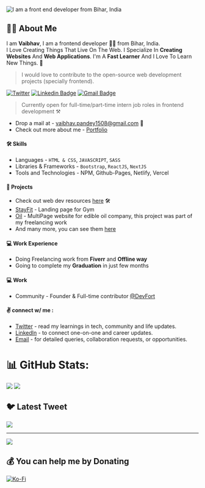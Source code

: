 ![I am a front end developer from Bihar, India](https://media.giphy.com/media/ZVik7pBtu9dNS/giphy.gif)
## 👋🏻 About Me

I am **Vaibhav**, I am a frontend developer  👨‍💻 from Bihar, India.  
I Love Creating Things That Live On The Web. I Specialize In  **Creating Websites** And  **Web Applications**. I'm A  **Fast Learner** And I Love To Learn New Things. 💓

> I would love to contribute to the open-source web development projects (specially frontend).

[![Twitter](https://img.shields.io/badge/Twitter-1DA1F2?style=for-the-badge&logo=twitter&label=SyntaxError408)](https://www.twitter.com/SyntaxError408/)  [![Linkedin Badge](https://img.shields.io/badge/LinkedIn-0077B5?style=for-the-badge&logo=linkedin&label=devXvaibhav)](https://www.linkedin.com/in/devXvaibhav/)  [![Gmail Badge](https://img.shields.io/badge/Gmail-D14836?style=for-the-badge&logo=gmail&logoColor=white&label=vaibhav.pandey1508@gmail.com)](mailto:vaibhav.pandey1508@gmail.com)

> Currently open for full-time/part-time intern job roles in frontend development ⚒

-   Drop a mail at -  vaibhav.pandey1508@gmail.com 💌
-   Check out more about me -  [Portfolio](https://kumarvaibhav.vercel.app/)

#### [](https://github.com/prgVaibhav#-skills)🛠  Skills

-   Languages - `HTML & CSS`, `JAVASCRIPT`, `SASS`
-   Libraries & Frameworks -  `Bootstrap`,  `ReactJS`, `NextJS`
-   Tools and Technologies - NPM, Github-Pages, Netlify, Vercel

#### [](https://github.com/prgVaibhav#-projects)💼  Projects

-   Check out web dev resources [here](https://www.devfort.tech/) 🛠
-   [StayFit](https://prgvaibhav.github.io/StayFit/)  - Landing page for Gym
-   [Oil](https://prgvaibhav.github.io/Oil-Manufacturing/)  - MultiPage website for edible oil company, this project was part of my freelancing work
- And many more, you can see them [here](https://kumarvaibhav.vercel.app/)

#### [](https://github.com/prgVaibhav#-work-experience)💻  Work Experience

-   Doing Freelancing work from **Fiverr** and **Offline way**
-   Going to complete my **Graduation** in just few months

#### [](https://github.com/prgVaibhav#-volunteer-work)💻  Work

-   Community - Founder & Full-time contributor [@DevFort](https://github.com/PrgVaibhav/devFort)

#### [](https://github.com/prgVaibhav#-connect-w-me-)✌  connect w/ me :

-   [Twitter](https://twitter.com/SyntaxError408)  - read my learnings in tech, community and life updates.
-   [LinkedIn](https://www.linkedin.com/in/devXvaibhav)  - to connect one-on-one and career updates.
-   [Email](vaibhav.pandey1508@gmail.com)  - for detailed queries, collaboration requests, or opportunities.
# 📊 GitHub Stats:
![](https://github-readme-stats.vercel.app/api?username=prgVaibhav&theme=nightowl&hide_border=false&include_all_commits=false&count_private=false)
![](https://github-readme-streak-stats.herokuapp.com/?user=prgVaibhav&theme=nightowl&hide_border=false)

## 🐦 Latest Tweet
![](https://gtce.itsvg.in/api?username=SyntaxError408)

---
[![](https://visitcount.itsvg.in/api?id=prgVaibhav&icon=5&color=8)](https://visitcount.itsvg.in)

## 💰 You can help me by Donating
[![Ko-Fi](https://img.shields.io/badge/Ko--fi-F16061?style=for-the-badge&logo=ko-fi&logoColor=white)](https://ko-fi.com/devXvaibhav) 
